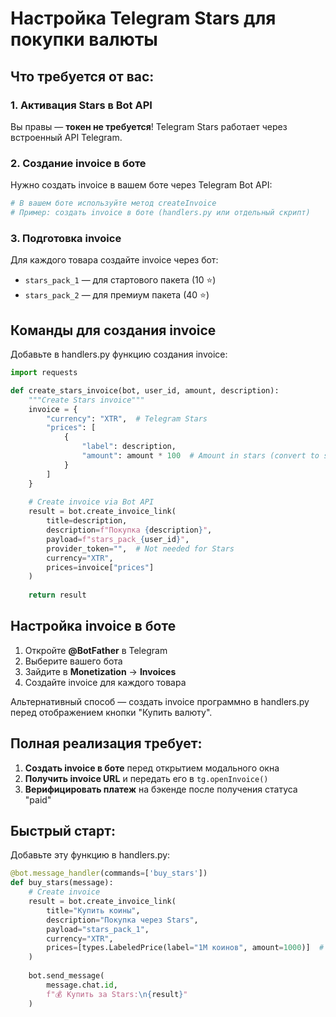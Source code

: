 # Настройка Telegram Stars для покупки валюты

## Что требуется от вас:

### 1. Активация Stars в Bot API
Вы правы — **токен не требуется**! Telegram Stars работает через встроенный API Telegram.

### 2. Создание invoice в боте
Нужно создать invoice в вашем боте через Telegram Bot API:

```bash
# В вашем боте используйте метод createInvoice
# Пример: создать invoice в боте (handlers.py или отдельный скрипт)
```

### 3. Подготовка invoice
Для каждого товара создайте invoice через бот:
- `stars_pack_1` — для стартового пакета (10 ⭐)
- `stars_pack_2` — для премиум пакета (40 ⭐)

## Команды для создания invoice

Добавьте в handlers.py функцию создания invoice:

```python
import requests

def create_stars_invoice(bot, user_id, amount, description):
    """Create Stars invoice"""
    invoice = {
        "currency": "XTR",  # Telegram Stars
        "prices": [
            {
                "label": description,
                "amount": amount * 100  # Amount in stars (convert to smallest unit)
            }
        ]
    }
    
    # Create invoice via Bot API
    result = bot.create_invoice_link(
        title=description,
        description=f"Покупка {description}",
        payload=f"stars_pack_{user_id}",
        provider_token="",  # Not needed for Stars
        currency="XTR",
        prices=invoice["prices"]
    )
    
    return result
```

## Настройка invoice в боте

1. Откройте **@BotFather** в Telegram
2. Выберите вашего бота
3. Зайдите в **Monetization** → **Invoices**
4. Создайте invoice для каждого товара

Альтернативный способ — создать invoice программно в handlers.py перед отображением кнопки "Купить валюту".

## Полная реализация требует:

1. **Создать invoice в боте** перед открытием модального окна
2. **Получить invoice URL** и передать его в `tg.openInvoice()`
3. **Верифицировать платеж** на бэкенде после получения статуса "paid"

## Быстрый старт:

Добавьте эту функцию в handlers.py:

```python
@bot.message_handler(commands=['buy_stars'])
def buy_stars(message):
    # Create invoice
    result = bot.create_invoice_link(
        title="Купить коины",
        description="Покупка через Stars",
        payload="stars_pack_1",
        currency="XTR",
        prices=[types.LabeledPrice(label="1M коинов", amount=1000)]  # 10 stars = 1000
    )
    
    bot.send_message(
        message.chat.id,
        f"💰 Купить за Stars:\n{result}"
    )
```

